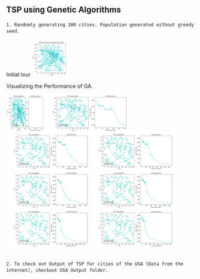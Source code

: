 ## TSP using Genetic Algorithms

`1. Randomly generating 100 cities. Population generated without greedy seed.`

Initial tour
<img src="https://github.com/pri1311/TSP-using-evolutionary-algorithm/blob/master/sampleOutput/initial%20tour.png" alt ="Initial Tour" height = "100">

Visualizing the Performance of GA.

<img src="https://github.com/pri1311/TSP-using-evolutionary-algorithm/blob/master/sampleOutput/fig0.0.png" height="100">
<img src="https://github.com/pri1311/TSP-using-evolutionary-algorithm/blob/master/sampleOutput/fig1.0.png" height="100">
<img src="https://github.com/pri1311/TSP-using-evolutionary-algorithm/blob/master/sampleOutput/fig2.0.png" height="100">
<img src="https://github.com/pri1311/TSP-using-evolutionary-algorithm/blob/master/sampleOutput/fig3.0.png" height="100">
<img src="https://github.com/pri1311/TSP-using-evolutionary-algorithm/blob/master/sampleOutput/fig4.0.png" height="100">
<img src="https://github.com/pri1311/TSP-using-evolutionary-algorithm/blob/master/sampleOutput/fig5.0.png" height="100">
<img src="https://github.com/pri1311/TSP-using-evolutionary-algorithm/blob/master/sampleOutput/fig6.0.png" height="100">
<img src="https://github.com/pri1311/TSP-using-evolutionary-algorithm/blob/master/sampleOutput/fig7.0.png" height="100">


<br/>
<br/>

`2. To check out Output of TSP for cities of the USA (Data from the internet), checkout USA Output folder.`